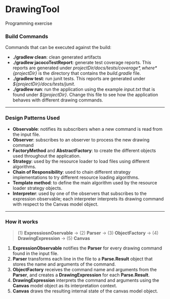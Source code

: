 # DrawingTool
Programming exercise

### Build Commands
Commands that can be executed against the build:

* **./gradlew clean**: clean generated artifacts
* **./gradlew jacocoTestReport**: generate test coverage reports. This reports are generated under 
  *${projectDir}/docs/tests/coverage*, where *${projectDir}* is the directory that contains the *build.gradle* file.
* **./gradlew test**: run junit tests. This reports are generated under 
  *${projectDir}/docs/tests/junit*.
* **./gradlew run**: run the application using the example *input.txt* that is found under *${projectDir}*. Change this file
  to see how the application behaves with different drawing commands.

----

### Design Patterns Used

* **Observable**: notifies its subscribers when a new command is read from the input file.
* **Observer**: subscribes to an observer to process the new drawing command
* **FactoryMethod** and **AbstractFactory**: to create the different objects used throughout the application.
* **Strategy**: used by the resource loader to load files using different algorithms.
* **Chain of Responsibility**: used to chain different strategy implementations to try different resource loading algorithms.
* **Template method**: to define the main algorithm used by the resource loader strategy objects.
* **Interpreter**: used by one of the observers that subscribes to the expression observable; each interpreter interprets its
  drawing command with respect to the Canvas model object.
  
----

### How it works

> (1) **ExpressiosnOservable** -> (2) **Parser** -> (3) **ObjectFactory** -> (4) **DrawingExpression** -> (5) **Canvas**

1. **ExpressionObservable** notifies the **Parser** for every drawing command found in the input file.
2. **Parser** transforms each line in the file to a **Parse.Result** object that stores the name and arguments of the command. 
3. **ObjectFactory** receives the command name and arguments from the **Parser**, and creates a **DrawingExpression** for each 
   **Parse.Result**.
4. **DrawingExpression** interprets the command and arguments using the **Canvas** model object as its interpretation context.
5. **Canvas** draws the resulting internal state of the canvas model object.
